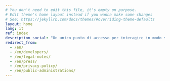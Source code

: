 ```yaml
---
# You don't need to edit this file, it's empty on purpose.
# Edit theme's home layout instead if you wanna make some changes
# See: https://jekyllrb.com/docs/themes/#overriding-theme-defaults
layout: home
lang: it
ref: index
description_social: "Un unico punto di accesso per interagire in modo semplice e sicuro con i servizi pubblici locali e nazionali, direttamente dal tuo smartphone."
redirect_from:
  - /en/
  - /en/developers/
  - /en/legal-notes/
  - /en/press/
  - /en/privacy-policy/
  - /en/public-administrations/
---
```

